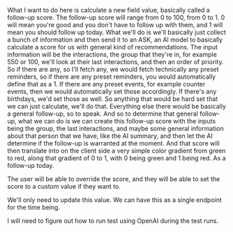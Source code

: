 What I want to do here is calculate a new field value, basically called a follow-up score. The follow-up score will range from 0 to 100, from 0 to 1. 0 will mean you're good and you don't have to follow up with them, and 1 will mean you should follow up today. What we'll do is we'll basically just collect a bunch of information and then send it to an ASK, an AI model to basically calculate a score for us with general kind of recommendations. The input information will be the interactions, the group that they're in, for example 550 or 100, we'll look at their last interactions, and then an order of priority. So if there are any, so I'll fetch any, we would fetch technically any preset reminders, so if there are any preset reminders, you would automatically define that as a 1. If there are any preset events, for example counter events, then we would automatically set those accordingly. If there's any birthdays, we'd set those as well. So anything that would be hard set that we can just calculate, we'll do that. Everything else there would be basically a general follow-up, so to speak. And so to determine that general follow-up, what we can do is we can create this follow-up score with the inputs being the group, the last interactions, and maybe some general information about that person that we have, like the AI summary, and then let the AI determine if the follow-up is warranted at the moment. And that score will then translate into on the client side a very simple color gradient from green to red, along that gradient of 0 to 1, with 0 being green and 1 being red. As a follow-up today.

The user will be able to override the score, and they will be able to set the score to a custom value if they want to.

We'll only need to update this value. We can have this as a single endpoint for the time being.

I will need to figure out how to run test using OpenAI during the test runs.
